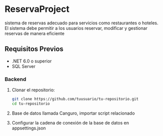 # ReservaProject

sistema de reservas adecuado para servicios como restaurantes o hoteles. El sistema debe permitir a los usuarios reservar, modificar y gestionar reservas de manera eficiente
## Requisitos Previos

- .NET 6.0 o superior
- SQL Server


### Backend

1. Clonar el repositorio:

   ```bash
   git clone https://github.com/tuusuario/tu-repositorio.git
   cd tu-repositorio

2. Base de datos llamada Canguro, importar script relacionado

3. Configurar la cadena de conexión de la base de datos en appsettings.json
 

